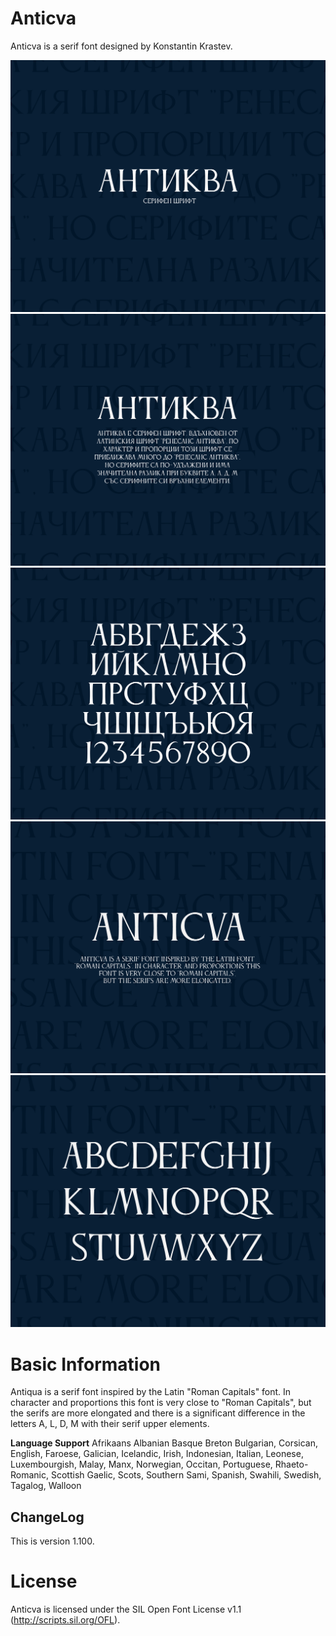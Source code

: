 # Anticva
Anticva is a serif font designed by Konstantin Krastev. 


![](Documentation/anticva-01.png) 
![](Documentation/anticva-02.png)
![](Documentation/anticva-03.png)
![](Documentation/anticva-4.png)
![](Documentation/anticva-5.png)


# Basic Information
Antiqua is a serif font inspired by the Latin "Roman Capitals" font. In character and proportions this font is very close to "Roman Capitals", but the serifs are more elongated and there is a significant difference in the letters A, L, D, M with their serif upper elements.

**Language Support**
Afrikaans Albanian Basque Breton Bulgarian, Corsican, English, Faroese, Galician, Icelandic, Irish, Indonesian, Italian, Leonese, Luxembourgish, Malay, Manx, Norwegian, Occitan, Portuguese, Rhaeto-Romanic, Scottish Gaelic, Scots, Southern Sami, Spanish, Swahili, Swedish, Tagalog, Walloon


## ChangeLog

This is version 1.100.

# License

Anticva is licensed under the SIL Open Font License v1.1 (http://scripts.sil.org/OFL).

